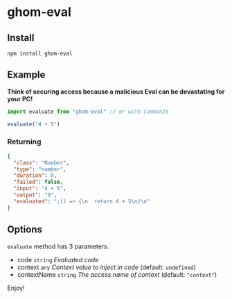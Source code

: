 
# ghom-eval

## Install

```
npm install ghom-eval
```

## Example

**Think of securing access because a malicious Eval can be devastating for your PC!**

```ts
import evaluate from "ghom-eval" // or with CommonJS

evaluate("4 + 5")
```

### Returning

```json
{
  "class": "Number",
  "type": "number",
  "duration": 0,
  "failed": false,
  "input": "4 + 5",
  "output": "9",
  "evaluated": ";() => {\n  return 4 + 5\n}\n"
}
```

## Options

`evaluate` method has 3 parameters.

- code `string` *Evaluated code*
- context `any` *Context value to inject in code* (default: `undefined`) 
- contextName `string` *The access name of context* (default: `"context"`)

Enjoy!